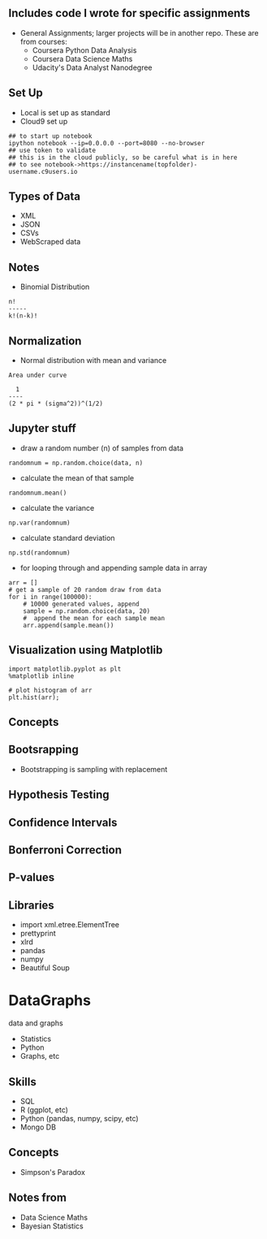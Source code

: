 ## Includes code I wrote for specific assignments 

- General Assignments; larger projects will be in another repo.
  These are from courses: 
  - Coursera Python Data Analysis 
  - Coursera Data Science Maths
  - Udacity's Data Analyst Nanodegree

## Set Up
- Local is set up as standard
- Cloud9 set up

```
## to start up notebook
ipython notebook --ip=0.0.0.0 --port=8080 --no-browser
## use token to validate
## this is in the cloud publicly, so be careful what is in here
## to see notebook->https://instancename(topfolder)-username.c9users.io
```
## Types of Data
- XML
- JSON
- CSVs
- WebScraped data

## Notes
- Binomial Distribution
```
n!
-----
k!(n-k)!
```

## Normalization

- Normal distribution with mean and variance 
```
Area under curve

  1
----
(2 * pi * (sigma^2))^(1/2)
```

## Jupyter stuff

- draw a random number (n) of samples from data

```
randomnum = np.random.choice(data, n)
```

- calculate the mean of that sample

```
randomnum.mean()
```

- calculate the variance

```
np.var(randomnum)
```

- calculate standard deviation

```
np.std(randomnum)
```

- for looping through and appending sample data in array

```
arr = []
# get a sample of 20 random draw from data
for i in range(100000): 
    # 10000 generated values, append
    sample = np.random.choice(data, 20)
    #  append the mean for each sample mean
    arr.append(sample.mean()) 
```

## Visualization using Matplotlib

```
import matplotlib.pyplot as plt
%matplotlib inline

# plot histogram of arr
plt.hist(arr);
```
## Concepts

## Bootsrapping 
- Bootstrapping is sampling with replacement

## Hypothesis Testing

## Confidence Intervals

## Bonferroni Correction

## P-values 


## Libraries
- import xml.etree.ElementTree
- prettyprint
- xlrd
- pandas
- numpy
- Beautiful Soup

# DataGraphs
data and graphs

- Statistics
- Python
- Graphs, etc

## Skills

- SQL 
- R (ggplot, etc)
- Python (pandas, numpy, scipy, etc)
- Mongo DB

## Concepts

- Simpson's Paradox 

## Notes from 

- Data Science Maths
- Bayesian Statistics



